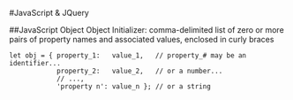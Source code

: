#JavaScript & JQuery

##JavaScript Object
Object Initializer: comma-delimited list of zero or more pairs of property names and associated values, enclosed in curly braces
```
let obj = { property_1:   value_1,   // property_# may be an identifier...
            property_2:   value_2,   // or a number...
            // ...,
            'property n': value_n }; // or a string
```

